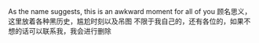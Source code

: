 As the name suggests, this is an awkward moment for all of you
顾名思义，这里放着各种黑历史，尴尬时刻以及吊图
不限于我自己的，还有各位的，如果不想的话可以联系我，我会进行删除
